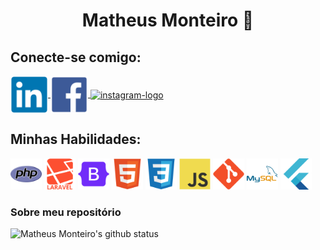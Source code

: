 # <center>Matheus Monteiro :metal:</center>


## Conecte-se comigo:
<a href="https://www.linkedin.com/in/matheus-monteiro-379128186/" target="_blank"> 
    <img src="https://raw.githubusercontent.com/devicons/devicon/master/icons/linkedin/linkedin-original.svg" alt="linkedin-logo" width="60" height="60" align="center"/>
</a>

<a href="https://www.facebook.com/Matheus.Stack001" target="_blank"> 
    <img src="https://raw.githubusercontent.com/devicons/devicon/master/icons/facebook/facebook-original.svg" alt="facebook-logo" width="60" height="60" align="center"/>
</a>

<a href="https://www.instagram.com/mths.mike/" target="_blank"> 
    <img src="https://www.adevv.com.br/wp-content/uploads/2018/10/instagram-logo-png.png" alt="instagram-logo" width="60" height="60" align="center"/>
</a>


## Minhas Habilidades:
<img src="https://raw.githubusercontent.com/devicons/devicon/master/icons/php/php-original.svg" alt="php-skill" width="50" height="50"/>
<img src="https://raw.githubusercontent.com/devicons/devicon/master/icons/laravel/laravel-plain-wordmark.svg" alt="laravel-skill" width="50" height="50"/>
<img src="https://raw.githubusercontent.com/devicons/devicon/master/icons/bootstrap/bootstrap-plain.svg" alt="bootstrap-skill" width="50" height="50"/>
<img src="https://raw.githubusercontent.com/devicons/devicon/master/icons/html5/html5-original.svg" alt="html5-skill" width="50" height="50"/>
<img src="https://raw.githubusercontent.com/devicons/devicon/master/icons/css3/css3-original.svg" alt="css3-skill" width="50" height="50"/>
<img src="https://raw.githubusercontent.com/devicons/devicon/master/icons/javascript/javascript-original.svg" alt="javascript-skill" width="50" height="50"/>
<img src="https://raw.githubusercontent.com/devicons/devicon/master/icons/git/git-original.svg" alt="git-skill" width="50" height="50"/>
<img src="https://raw.githubusercontent.com/devicons/devicon/master/icons/mysql/mysql-original-wordmark.svg" alt="mysql-skill" width="50" height="50"/>
<img src="https://raw.githubusercontent.com/devicons/devicon/master/icons/flutter/flutter-original.svg" alt="flutter-skill" width="50" height="50"/>


### Sobre meu repositório

![Matheus Monteiro's github status](https://github-readme-stats.vercel.app/api?username=matheus-java&show_icons=true&theme=cobalt)
